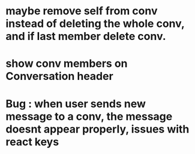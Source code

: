 # maybe remove self from conv instead of deleting the whole conv, and if last member delete conv.

# show conv members on Conversation header

# Bug : when user sends new message to a conv, the message doesnt appear properly, issues with react keys
